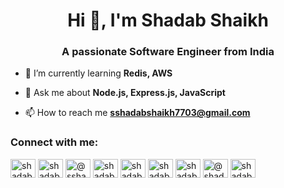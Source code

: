 <h1 align="center">Hi 👋, I'm Shadab Shaikh</h1>
<h3 align="center">A passionate Software Engineer from India</h3>

- 🌱 I’m currently learning **Redis, AWS**

- 💬 Ask me about **Node.js, Express.js, JavaScript**

- 📫 How to reach me **sshadabshaikh7703@gmail.com**

<p align="left">
<h3 align="left">Connect with me:</h3>
<a href="https://linkedin.com/in/shadabshaikh0" target="blank"><img align="center" src="https://cdn.jsdelivr.net/npm/simple-icons@3.0.1/icons/linkedin.svg" alt="shadabshaikh0" height="30" width="40" /></a>
<a href="https://dev.to/shadabshaikh0" target="blank"><img align="center" src="https://cdn.jsdelivr.net/npm/simple-icons@3.0.1/icons/dev-dot-to.svg" alt="shadabshaikh0" height="30" width="40" /></a>
<a href="https://medium.com/@sshadabshaikh7703" target="blank"><img align="center" src="https://cdn.jsdelivr.net/npm/simple-icons@3.0.1/icons/medium.svg" alt="@sshadabshaikh7703" height="30" width="40" /></a>
<a href="https://www.codechef.com/users/shadab__shaikh" target="blank"><img align="center" src="https://cdn.jsdelivr.net/npm/simple-icons@3.1.0/icons/codechef.svg" alt="shadab__shaikh" height="30" width="40" /></a>
<a href="https://www.hackerrank.com/shadab__shaikh" target="blank"><img align="center" src="https://cdn.jsdelivr.net/npm/simple-icons@3.0.1/icons/hackerrank.svg" alt="shadab__shaikh" height="30" width="40" /></a>
<a href="https://codeforces.com/profile/shadab.shaikh" target="blank"><img align="center" src="https://cdn.jsdelivr.net/npm/simple-icons@3.0.1/icons/codeforces.svg" alt="shadab.shaikh" height="30" width="40" /></a>
<a href="https://www.leetcode.com/shadab__shaikh" target="blank"><img align="center" src="https://cdn.jsdelivr.net/npm/simple-icons@3.0.1/icons/leetcode.svg" alt="shadab__shaikh" height="30" width="40" /></a>
<a href="https://www.hackerearth.com/@shadab_shaikh" target="blank"><img align="center" src="https://cdn.jsdelivr.net/npm/simple-icons@3.0.1/icons/hackerearth.svg" alt="@shadab_shaikh" height="30" width="40" /></a>
<a href="https://auth.geeksforgeeks.org/user/shadab_shaikh/profile" target="blank"><img align="center" src="https://cdn.jsdelivr.net/npm/simple-icons@3.0.1/icons/geeksforgeeks.svg" alt="shadab_shaikh/profile" height="30" width="40" /></a>
</p>
